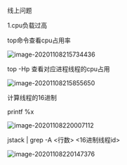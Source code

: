 线上问题

1.cpu负载过高

top命令查看cpu占用率

![image-20201108215734436](C:\Users\Administrator\AppData\Roaming\Typora\typora-user-images\image-20201108215734436.png)

top -Hp <pid> 查看对应进程线程的cpu占用

![image-20201108215855650](C:\Users\Administrator\AppData\Roaming\Typora\typora-user-images\image-20201108215855650.png)

计算线程的16进制

printf %x <id>

![image-20201108220007112](C:\Users\Administrator\AppData\Roaming\Typora\typora-user-images\image-20201108220007112.png)

jstack <pid> | grep -A <行数> <16进制线程id>

![image-20201108220147376](C:\Users\Administrator\AppData\Roaming\Typora\typora-user-images\image-20201108220147376.png)